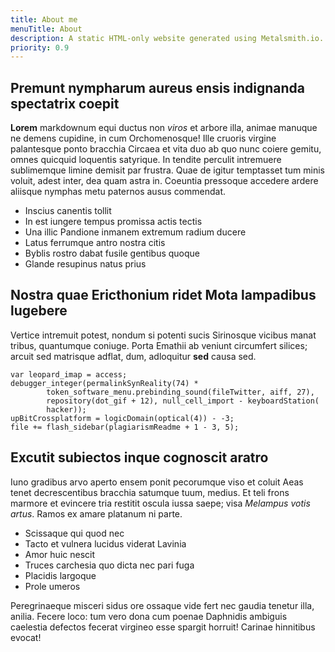 ```yaml
---
title: About me
menuTitle: About
description: A static HTML-only website generated using Metalsmith.io.
priority: 0.9
---
```



## Premunt nympharum aureus ensis indignanda spectatrix coepit

**Lorem** markdownum equi ductus non *viros* et arbore illa, animae manuque ne
demens cupidine, in cum Orchomenosque! Ille cruoris virgine palantesque ponto
bracchia Circaea et vita duo ab quo nunc coiere gemitu, omnes quicquid loquentis
satyrique. In tendite perculit intremuere sublimemque limine demisit par
frustra. Quae de igitur temptasset tum minis voluit, adest inter, dea quam astra
in. Coeuntia pressoque accedere ardere aliisque nymphas metu paternos ausus
commendat.

- Inscius canentis tollit
- In est iungere tempus promissa actis tectis
- Una illic Pandione inmanem extremum radium ducere
- Latus ferrumque antro nostra citis
- Byblis rostro dabat fusile gentibus quoque
- Glande resupinus natus prius

## Nostra quae Ericthonium ridet Mota lampadibus lugebere

Vertice intremuit potest, nondum si potenti sucis Sirinosque vicibus manat
tribus, quantumque coniuge. Porta Emathii ab veniunt circumfert silices; arcuit
sed matrisque adflat, dum, adloquitur **sed** causa sed.

    var leopard_imap = access;
    debugger_integer(permalinkSynReality(74) *
            token_software_menu.prebinding_sound(fileTwitter, aiff, 27),
            repository(dot_gif + 12), null_cell_import - keyboardStation(
            hacker));
    upBitCrossplatform = logicDomain(optical(4)) - -3;
    file += flash_sidebar(plagiarismReadme + 1 - 3, 5);

## Excutit subiectos inque cognoscit aratro

Iuno gradibus arvo aperto ensem ponit pecorumque viso et coluit Aeas tenet
decrescentibus bracchia satumque tuum, medius. Et teli frons marmore et evincere
tria restitit oscula iussa saepe; visa *Melampus votis artus*. Ramos ex amare
platanum ni parte.

- Scissaque qui quod nec
- Tacto et vulnera lucidus viderat Lavinia
- Amor huic nescit
- Truces carchesia quo dicta nec pari fuga
- Placidis largoque
- Prole umeros

Peregrinaeque misceri sidus ore ossaque vide fert nec gaudia tenetur illa,
anilia. Fecere loco: tum vero dona cum poenae Daphnidis ambiguis caelestia
defectos fecerat virgineo esse spargit horruit! Carinae hinnitibus evocat!
